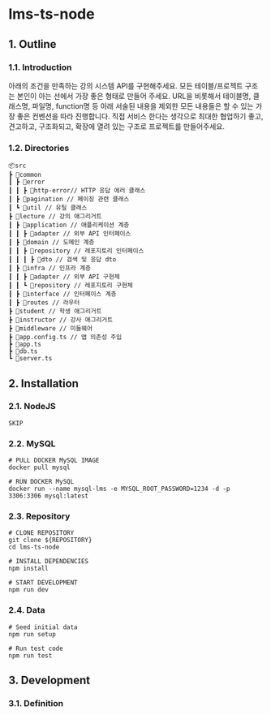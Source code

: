 # lms-ts-node

## 1. Outline

### 1.1. Introduction

아래의 조건을 만족하는 강의 시스템 API를 구현해주세요.
모든 테이블/프로젝트 구조는 본인이 아는 선에서 가장 좋은 형태로 만들어 주세요.
URL을 비롯해서 테이블명, 클래스명, 파일명, function명 등 아래 서술된 내용을 제외한 모든 내용들은 할 수 있는 가장 좋은 컨벤션을 따라 진행합니다.
직접 서비스 한다는 생각으로 최대한 협업하기 좋고, 견고하고, 구조화되고, 확장에 열려 있는 구조로 프로젝트를 만들어주세요.

### 1.2. Directories

```
📦src
┣ 📂common
┃ ┣ 📂error
┃ ┃ ┣ 📂http-error// HTTP 응답 에러 클래스
┃ ┣ 📂pagination // 페이징 관련 클래스
┃ ┗ 📂util // 유틸 클래스
┣ 📂lecture // 강의 애그리거트
┃ ┣ 📂application // 애플리케이션 계층
┃ ┃ ┣ 📂adapter // 외부 API 인터페이스
┃ ┣ 📂domain // 도메인 계층
┃ ┃ ┣ 📂repository // 레포지토리 인터페이스
┃ ┃ ┃ ┣ 📂dto // 검색 및 응답 dto
┃ ┣ 📂infra // 인프라 계층
┃ ┃ ┣ 📂adapter // 외부 API 구현체
┃ ┃ ┗ 📂repository // 레포지토리 구현체
┃ ┣ 📂interface // 인터페이스 계층
┃ ┣ 📂routes // 라우터
┣ 📂student // 학생 애그리거트
┣ 📂instructor // 강사 애그리거트
┣ 📂middleware // 미들웨어
┣ 📜app.config.ts // 앱 의존성 주입
┣ 📜app.ts
┣ 📜db.ts
┗ 📜server.ts
```

## 2. Installation

### 2.1. NodeJS

```
SKIP
```

### 2.2. MySQL

```
# PULL DOCKER MySQL IMAGE
docker pull mysql

# RUN DOCKER MySQL
docker run --name mysql-lms -e MYSQL_ROOT_PASSWORD=1234 -d -p 3306:3306 mysql:latest
```

### 2.3. Repository

```
# CLONE REPOSITORY
git clone ${REPOSITORY}
cd lms-ts-node

# INSTALL DEPENDENCIES
npm install

# START DEVELOPMENT
npm run dev
```

### 2.4. Data

```
# Seed initial data
npm run setup

# Run test code
npm run test

```

## 3. Development

### 3.1. Definition
